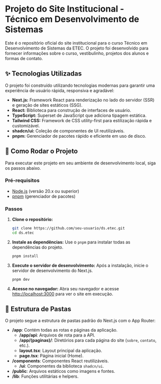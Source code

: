 # Projeto do Site Institucional - Técnico em Desenvolvimento de Sistemas

Este é o repositório oficial do site institucional para o curso Técnico em Desenvolvimento de Sistemas da ETEC. O projeto foi desenvolvido para fornecer informações sobre o curso, vestibulinho, projetos dos alunos e formas de contato.

## ✨ Tecnologias Utilizadas

O projeto foi construído utilizando tecnologias modernas para garantir uma experiência de usuário rápida, responsiva e agradável:

- **Next.js:** Framework React para renderização no lado do servidor (SSR) e geração de sites estáticos (SSG).
- **React:** Biblioteca para construção de interfaces de usuário.
- **TypeScript:** Superset de JavaScript que adiciona tipagem estática.
- **Tailwind CSS:** Framework de CSS utility-first para estilização rápida e customizável.
- **shadcn/ui:** Coleção de componentes de UI reutilizáveis.
- **pnpm:** Gerenciador de pacotes rápido e eficiente em uso de disco.

## 🚀 Como Rodar o Projeto

Para executar este projeto em seu ambiente de desenvolvimento local, siga os passos abaixo.

### Pré-requisitos

- [Node.js](https://nodejs.org/en/) (versão 20.x ou superior)
- [pnpm](https://pnpm.io/installation) (gerenciador de pacotes)

### Passos

1.  **Clone o repositório:**
    ```bash
    git clone https://github.com/seu-usuario/ds.etec.git
    cd ds.etec
    ```

2.  **Instale as dependências:**
    Use o `pnpm` para instalar todas as dependências do projeto.
    ```bash
    pnpm install
    ```

3.  **Execute o servidor de desenvolvimento:**
    Após a instalação, inicie o servidor de desenvolvimento do Next.js.
    ```bash
    pnpm dev
    ```

4.  **Acesse no navegador:**
    Abra seu navegador e acesse [http://localhost:3000](http://localhost:3000) para ver o site em execução.

## 📂 Estrutura de Pastas

O projeto segue a estrutura de pastas padrão do Next.js com o App Router:

-   **/app**: Contém todas as rotas e páginas da aplicação.
    -   **/app/api**: Arquivos de rota para a API.
    -   **/app/(paginas)/**: Diretórios para cada página do site (`sobre`, `contato`, etc.).
    -   **layout.tsx**: Layout principal da aplicação.
    -   **page.tsx**: Página inicial (Home).
-   **/components**: Componentes React reutilizáveis.
    -   **/ui**: Componentes da biblioteca `shadcn/ui`.
-   **/public**: Arquivos estáticos como imagens e fontes.
-   **/lib**: Funções utilitárias e helpers.

